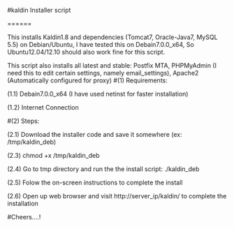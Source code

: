 #kaldin Installer script

======

This installs Kaldin1.8 and dependencies (Tomcat7, Oracle-Java7, MySQL 5.5) on Debian/Ubuntu, I have tested this on Debain7.0.0_x64, So Ubuntu12.04/12.10 should also work fine for this script.

This script also installs all latest and stable: Postfix MTA, PHPMyAdmin (I need this to edit certain settings, namely email_settings), Apache2 (Automatically configured for proxy)
#(1) Requirements:

(1.1) Debain7.0.0_x64 (I have used netinst for faster installation)

(1.2) Internet Connection

#(2) Steps: 

(2.1) Download the installer code and save it somewhere (ex: /tmp/kaldin_deb)

(2.3) chmod +x /tmp/kaldin_deb

(2.4) Go to tmp directory and run the the install script: ./kaldin_deb

(2.5) Folow the on-screen instructions to complete the install

(2.6) Open up web browser and visit http://server_ip/kaldin/ to complete the installation

#Cheers....!
